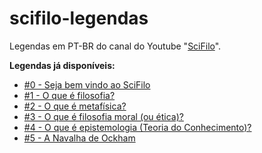# scifilo-legendas
Legendas em PT-BR do canal do Youtube "[SciFilo](http://www.youtube.com/SciFilo)".

**Legendas já disponíveis:**

- [#0 - Seja bem vindo ao SciFilo](https://www.youtube.com/watch?v=ETiuVX38ogc)
- [#1 - O que é filosofia?](https://www.youtube.com/watch?v=0eRivuWIXiY)
- [#2 - O que é metafísica?](https://www.youtube.com/watch?v=Q15gsuB1L-A)
- [#3 - O que é filosofia moral (ou ética)?](https://www.youtube.com/watch?v=fAvjOUcXrUY)
- [#4 - O que é epistemologia (Teoria do Conhecimento)? ](https://www.youtube.com/watch?v=QIFR6hx1X0s)
- [#5 - A Navalha de Ockham](https://www.youtube.com/watch?v=i8YESo3eLfE)
